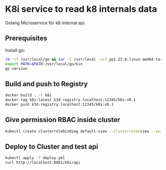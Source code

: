 # K8i service to read k8 internals data

Golang Microservice for k8 internal api.


## Prerequisites

Install go:

```sh
rm -rf /usr/local/go && tar -C /usr/local -xzf go1.23.0.linux-amd64.tar.gz
export PATH=$PATH:/usr/local/go/bin
go version
```


## Build and push to Registry

```sh
docker build . -t k8i
docker tag k8i:latest k3d-registry.localhost:12345/k8i:v0.1
docker push k3d-registry.localhost:12345/k8i:v0.1
```

## Give permission RBAC inside cluster

```sh
kubectl create clusterrolebinding default-view --clusterrole=view --serviceaccount=default:default
```


## Deploy to Cluster and test api

```sh
kubectl apply -f deploy.yml
curl http://localhost:8081/k8i/api
```

